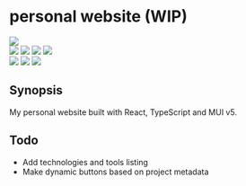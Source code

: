 # personal website (WIP)

[![](https://img.shields.io/github/license/tappitikarrass/personal-website)](#)
<br>
[![](https://img.shields.io/badge/-pnpm-pnpm?logo=pnpm&logoColor=&colorB=black)](#)
[![](https://img.shields.io/badge/-vite-vite?logo=vite&logoColor=white&colorB=646CFF)](#)
[![](https://img.shields.io/badge/-ESLint-4B32C3?logo=ESLint&logoColor=white)](#)
[![](https://img.shields.io/badge/-Prettier-F7B93E?logo=Prettier&logoColor=black)](#)
<br>
[![](https://img.shields.io/badge/-TypeScript-3178C6?logo=TypeScript&logoColor=&colorB=white)](#)
[![](https://img.shields.io/badge/-React-React?logo=React&colorA=black&colorB=black&logoColor=61DAFB)](#)
[![](https://img.shields.io/badge/-MUI%20v5-3178C6?logo=MUI&logoColor=white&colorB=007FFF)](#)

## Synopsis

My personal website built with React, TypeScript and MUI v5.

## Todo

- Add technologies and tools listing
- Make dynamic buttons based on project metadata
